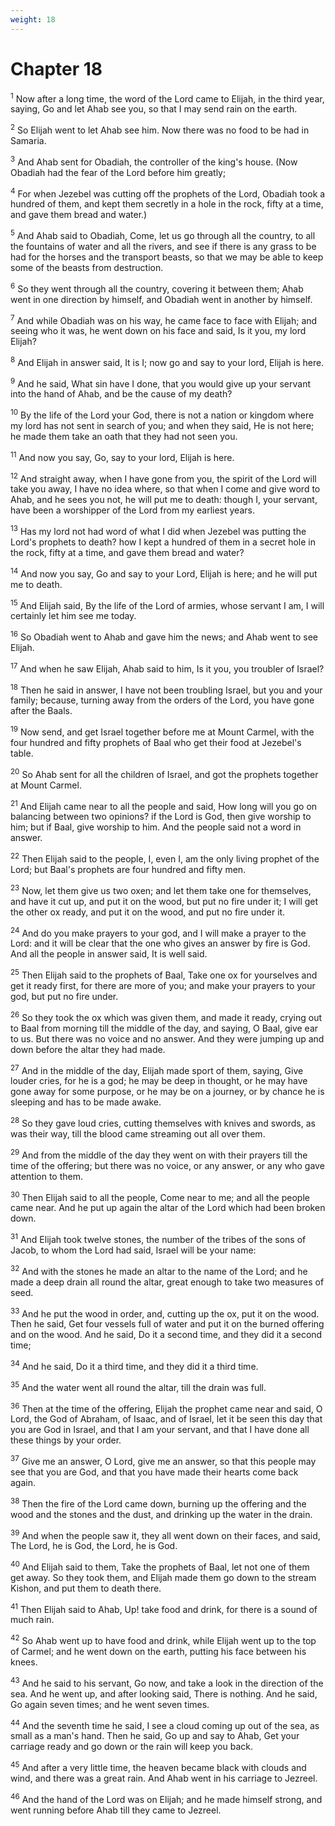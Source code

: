 ```yaml
---
weight: 18
---
```


# Chapter 18

<sup>1</sup> Now after a long time, the word of the Lord came to Elijah, in the third year, saying, Go and let Ahab see you, so that I may send rain on the earth. 

<sup>2</sup> So Elijah went to let Ahab see him. Now there was no food to be had in Samaria. 

<sup>3</sup> And Ahab sent for Obadiah, the controller of the king's house. (Now Obadiah had the fear of the Lord before him greatly; 

<sup>4</sup> For when Jezebel was cutting off the prophets of the Lord, Obadiah took a hundred of them, and kept them secretly in a hole in the rock, fifty at a time, and gave them bread and water.) 

<sup>5</sup> And Ahab said to Obadiah, Come, let us go through all the country, to all the fountains of water and all the rivers, and see if there is any grass to be had for the horses and the transport beasts, so that we may be able to keep some of the beasts from destruction. 

<sup>6</sup> So they went through all the country, covering it between them; Ahab went in one direction by himself, and Obadiah went in another by himself. 

<sup>7</sup> And while Obadiah was on his way, he came face to face with Elijah; and seeing who it was, he went down on his face and said, Is it you, my lord Elijah? 

<sup>8</sup> And Elijah in answer said, It is I; now go and say to your lord, Elijah is here. 

<sup>9</sup> And he said, What sin have I done, that you would give up your servant into the hand of Ahab, and be the cause of my death? 

<sup>10</sup> By the life of the Lord your God, there is not a nation or kingdom where my lord has not sent in search of you; and when they said, He is not here; he made them take an oath that they had not seen you. 

<sup>11</sup> And now you say, Go, say to your lord, Elijah is here. 

<sup>12</sup> And straight away, when I have gone from you, the spirit of the Lord will take you away, I have no idea where, so that when I come and give word to Ahab, and he sees you not, he will put me to death: though I, your servant, have been a worshipper of the Lord from my earliest years. 

<sup>13</sup> Has my lord not had word of what I did when Jezebel was putting the Lord's prophets to death? how I kept a hundred of them in a secret hole in the rock, fifty at a time, and gave them bread and water? 

<sup>14</sup> And now you say, Go and say to your Lord, Elijah is here; and he will put me to death. 

<sup>15</sup> And Elijah said, By the life of the Lord of armies, whose servant I am, I will certainly let him see me today. 

<sup>16</sup> So Obadiah went to Ahab and gave him the news; and Ahab went to see Elijah. 

<sup>17</sup> And when he saw Elijah, Ahab said to him, Is it you, you troubler of Israel? 

<sup>18</sup> Then he said in answer, I have not been troubling Israel, but you and your family; because, turning away from the orders of the Lord, you have gone after the Baals. 

<sup>19</sup> Now send, and get Israel together before me at Mount Carmel, with the four hundred and fifty prophets of Baal who get their food at Jezebel's table. 

<sup>20</sup> So Ahab sent for all the children of Israel, and got the prophets together at Mount Carmel. 

<sup>21</sup> And Elijah came near to all the people and said, How long will you go on balancing between two opinions? if the Lord is God, then give worship to him; but if Baal, give worship to him. And the people said not a word in answer. 

<sup>22</sup> Then Elijah said to the people, I, even I, am the only living prophet of the Lord; but Baal's prophets are four hundred and fifty men. 

<sup>23</sup> Now, let them give us two oxen; and let them take one for themselves, and have it cut up, and put it on the wood, but put no fire under it; I will get the other ox ready, and put it on the wood, and put no fire under it. 

<sup>24</sup> And do you make prayers to your god, and I will make a prayer to the Lord: and it will be clear that the one who gives an answer by fire is God. And all the people in answer said, It is well said. 

<sup>25</sup> Then Elijah said to the prophets of Baal, Take one ox for yourselves and get it ready first, for there are more of you; and make your prayers to your god, but put no fire under. 

<sup>26</sup> So they took the ox which was given them, and made it ready, crying out to Baal from morning till the middle of the day, and saying, O Baal, give ear to us. But there was no voice and no answer. And they were jumping up and down before the altar they had made. 

<sup>27</sup> And in the middle of the day, Elijah made sport of them, saying, Give louder cries, for he is a god; he may be deep in thought, or he may have gone away for some purpose, or he may be on a journey, or by chance he is sleeping and has to be made awake. 

<sup>28</sup> So they gave loud cries, cutting themselves with knives and swords, as was their way, till the blood came streaming out all over them. 

<sup>29</sup> And from the middle of the day they went on with their prayers till the time of the offering; but there was no voice, or any answer, or any who gave attention to them. 

<sup>30</sup> Then Elijah said to all the people, Come near to me; and all the people came near. And he put up again the altar of the Lord which had been broken down. 

<sup>31</sup> And Elijah took twelve stones, the number of the tribes of the sons of Jacob, to whom the Lord had said, Israel will be your name: 

<sup>32</sup> And with the stones he made an altar to the name of the Lord; and he made a deep drain all round the altar, great enough to take two measures of seed. 

<sup>33</sup> And he put the wood in order, and, cutting up the ox, put it on the wood. Then he said, Get four vessels full of water and put it on the burned offering and on the wood. And he said, Do it a second time, and they did it a second time; 

<sup>34</sup> And he said, Do it a third time, and they did it a third time. 

<sup>35</sup> And the water went all round the altar, till the drain was full. 

<sup>36</sup> Then at the time of the offering, Elijah the prophet came near and said, O Lord, the God of Abraham, of Isaac, and of Israel, let it be seen this day that you are God in Israel, and that I am your servant, and that I have done all these things by your order. 

<sup>37</sup> Give me an answer, O Lord, give me an answer, so that this people may see that you are God, and that you have made their hearts come back again. 

<sup>38</sup> Then the fire of the Lord came down, burning up the offering and the wood and the stones and the dust, and drinking up the water in the drain. 

<sup>39</sup> And when the people saw it, they all went down on their faces, and said, The Lord, he is God, the Lord, he is God. 

<sup>40</sup> And Elijah said to them, Take the prophets of Baal, let not one of them get away. So they took them, and Elijah made them go down to the stream Kishon, and put them to death there. 

<sup>41</sup> Then Elijah said to Ahab, Up! take food and drink, for there is a sound of much rain. 

<sup>42</sup> So Ahab went up to have food and drink, while Elijah went up to the top of Carmel; and he went down on the earth, putting his face between his knees. 

<sup>43</sup> And he said to his servant, Go now, and take a look in the direction of the sea. And he went up, and after looking said, There is nothing. And he said, Go again seven times; and he went seven times. 

<sup>44</sup> And the seventh time he said, I see a cloud coming up out of the sea, as small as a man's hand. Then he said, Go up and say to Ahab, Get your carriage ready and go down or the rain will keep you back. 

<sup>45</sup> And after a very little time, the heaven became black with clouds and wind, and there was a great rain. And Ahab went in his carriage to Jezreel. 

<sup>46</sup> And the hand of the Lord was on Elijah; and he made himself strong, and went running before Ahab till they came to Jezreel. 


